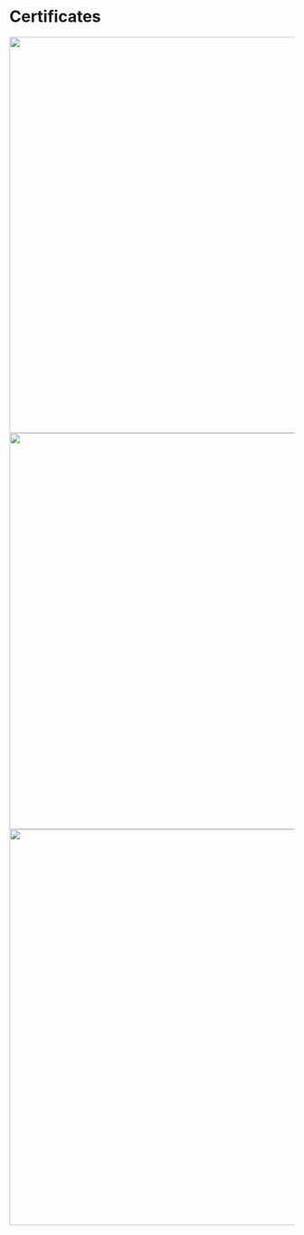 # Certificates
<img src="https://user-images.githubusercontent.com/46937676/234154421-6cca7cf8-947a-420b-894f-3ed0e915eb64.jpg" width="700">
<img src="https://user-images.githubusercontent.com/46937676/234154734-1e6b987c-fbd3-42ad-805f-af5cc4b04663.jpg" width="700">
<img src="https://user-images.githubusercontent.com/46937676/234155063-1490ec43-9aa9-44d5-a389-c9e13b5db14c.jpg" width="700">
